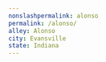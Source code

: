 ```yaml
---
﻿nonslashpermalink: alonso
permalink: /alonso/
alley: Alonso
city: Evansville
state: Indiana
---
```

